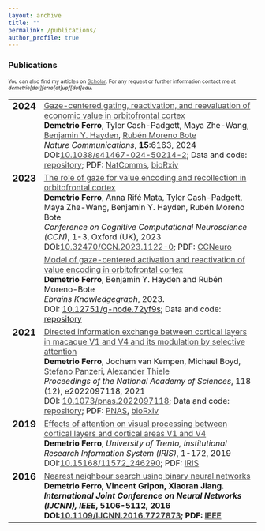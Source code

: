 ```yaml
---
layout: archive
title: ""
permalink: /publications/
author_profile: true
---
```

 
<h3>Publications</h3>

<p style="font-size:.75em">You can also find my articles on <a style="color:#444" href="https://scholar.google.com/citations?hl=en&user=rb2l4DcAAAAJ&hl=en" target="_blank">Scholar</a>.  
For any request or further information contact me at <i>demetrio[dot]ferro[at]upf[dot]edu</i>.</p>

<table style="border:none !important;">
<!-- 2024 -->
<tr style="border:none !important;">
 <td style="border:none !important; text-align:center !important; vertical-align:top !important"><h3 style="margin-top:0 !important">2024</h3></td>
 <td style="border:none !important;"><a style="color:#444" href="https://doi.org/10.1038/s41467-024-50214-2" target="_blank">Gaze-centered gating, reactivation, and reevaluation of economic value in orbitofrontal cortex</a> <br/>
<b>Demetrio Ferro</b>, Tyler Cash-Padgett, Maya Zhe-Wang, <a style="color:#444" href="https://www.haydenlab.com/" target="_blank">Benjamin Y. Hayden</a>, <a style="color:#444" href="https://www.upf.edu/web/tcn" target="_blank">Rubén Moreno Bote</a><br/>
<i>Nature Communications</i>, <b>15</b>:6163, 2024 <br/> 
DOI:<a style="color:#444" href="https://doi.org/10.1038/s41467-024-50214-2" target="_blank">10.1038/s41467-024-50214-2</a>; Data and code: <a style="color:#444" href="https://doi.org/10.12751/g-node.evlnq5">repository</a>; PDF: <a style="color:#444" href="https://www.nature.com/articles/s41467-024-50214-2.pdf" type="application/pdf" target="_blank">NatComms</a>, <a style="color:#444" href="https://www.biorxiv.org/content/10.1101/2023.04.20.537677v3.full.pdf" type="application/pdf"  target="_blank">bioRxiv</a>
 </td>
</tr>
<!-- 2023-->
<tr style="border:none !important;">
 <td style="border:none !important; text-align:center !important; vertical-align:top !important"><h3 style="margin-top:0 !important">2023</h3></td>
 <td style="border:none !important;"><a style="color:#444" href="https://2023.ccneuro.org/view_paper8951.html?PaperNum=1122" target="_blank">The role of gaze for value encoding and recollection in orbitofrontal cortex</a><br/>
 <b>Demetrio Ferro</b>, Anna Rifé Mata, Tyler Cash-Padgett, Maya Zhe-Wang, Benjamin Y. Hayden, Rubén Moreno Bote<br/>
  <i>Conference on Cognitive Computational Neuroscience (CCN)</i>, 1-3, Oxford (UK), 2023 <br/>
DOI:<a style="color:#444" href="https://2023.ccneuro.org/view_paper8951.html?PaperNum=1122" target="_blank">10.32470/CCN.2023.1122-0</a>; PDF: <a style="color:#444" href="https://2023.ccneuro.org/proceedings/0000615.pdf?s=W&pn=1122" type="application/pdf" target="_blank">CCNeuro</a>
 </td>
</tr>
<tr style="border:none !important;">
 <td style="border:none !important; text-align:center !important; vertical-align:top !important"><h3 style="margin-top:0 !important"></h3></td>
 <td style="border:none !important;"><a style="color:#444" href="https://search.kg.ebrains.eu/instances/a2dce812-1d4b-4fc5-a69f-96005288c12e" target="_blank">Model of gaze-centered activation and reactivation of value encoding in orbitofrontal cortex</a> <br/>
  <b>Demetrio Ferro</b>, Benjamin Y. Hayden and Rubén Moreno-Bote <br/>
  <i>Ebrains Knowledgegraph</i>, 2023.<br/>
  DOI: <a href="https://search.kg.ebrains.eu/instances/a2dce812-1d4b-4fc5-a69f-96005288c12e" target="_blank">10.12751/g-node.72yf9s</a>; Data and code: <a href="https://10.12751/g-node.72yf9s" target="_blank">repository</a>
 </td>
</tr>
<!-- <tr style="border:none !important;">
 <td style="border:none !important; text-align:center !important; vertical-align:top !important"><h3 style="margin-top:0 !important"></h3></td>
 <td style="border:none !important;"><a style="color:#444" href="https://www.biorxiv.org/content/10.1101/2023.04.20.537677v3" target="_blank">Gaze-centered gating and re-activation of value encoding in orbitofrontal cortex</a><br/>
  <b>Demetrio Ferro</b>, Tyler Cash-Padgett, Maya Zhe-Wang, Benjamin Y. Hayden, Rubén Moreno Bote<br/>
  <i>bioRxiv</i>, 2023 <br/>
  DOI: <a style="color:#444" href="https://doi.org/10.1101/2023.04.20.537677" target="_blank">10.1101/2023.04.20.537677</a>; Data and code: <a style="color:#444" href="https://doi.org/10.12751/g-node.evlnq5" target="_blank">repository</a>; PDF: <a style="color:#444" href="https://www.biorxiv.org/content/10.1101/2023.04.20.537677v3.full.pdf" type="application/pdf"  target="_blank">bioRxiv</a>
 </td>
</tr> -->
<!-- 2021-->
<tr style="border:none !important;">
 <td style="border:none !important; text-align:center !important; vertical-align:top !important"><h3 style="margin-top:0 !important">2021</h3></td>
 <td style="border:none !important;"><a style="color:#444" href="https://www.pnas.org/doi/abs/10.1073/pnas.2022097118">Directed information exchange between cortical layers in macaque V1 and V4 and its modulation by selective attention</a> <br/>
     <b>Demetrio Ferro</b>, Jochem van Kempen, Michael Boyd, <a style="color:#444" href="https://www.iit.it/people-details/-/people/stefano-panzeri" target="_blank">Stefano Panzeri</a>, <a style="color:#444" href="https://www.staff.ncl.ac.uk/alex.thiele/" target="blank">Alexander Thiele</a><br/>
     <i>Proceedings of the National Academy of Sciences</i>, 118 (12), e2022097118, 2021<br/>
  DOI: <a style="color:#444" href="https://doi.org/10.1073/pnas.2022097118" target="_blank">10.1073/pnas.2022097118</a>; Data and code: <a style="color:#444" href="https://gin.g-node.org/56Fe/V1-V4-LFPs-and-Visual-Attention" target="_blank">repository</a>; PDF: <a style="color:#444" href="https://www.pnas.org/doi/reader/10.1073/pnas.2022097118" type="application/pdf" target="_blank">PNAS</a>, <a style="color:#444" href="https://www.biorxiv.org/content/10.1101/2020.06.09.142190v1.full.pdf" type="application/pdf" target="_blank">bioRxiv</a>
 </td>
</tr>
 <!-- 2020-->
<!--<tr style="border:none !important;">
 <td style="border:none !important; text-align:center !important; vertical-align:top !important"><h3 style="margin-top:0 !important">2020</h3></td>
 <td style="border:none !important;"><a style="color:#444" href="https://www.biorxiv.org/content/10.1101/2020.06.09.142190v1">Directed information exchange between cortical layers in macaque V1 and V4 and its modulation by selective attention</a> <br/>
   <b>Demetrio Ferro</b>, Jochem van Kempen, Michael Boyd, Stefano Panzeri, Alexander Thiele<br/>
  <i>bioRxiv</i>, 2020 <br/>
  DOI: <a style="color:#444" href="https://doi.org/10.1101/2020.06.09.142190">10.1101/2020.06.09.142190</a>; PDF: <a style="color:#444" href="https://www.biorxiv.org/content/10.1101/2020.06.09.142190v1.full.pdf" type="application/pdf" target="_blank">bioRxiv</a>
 </td>
</tr>-->
 <!-- 2019-->
<tr style="border:none !important;">
 <td style="border:none !important; text-align:center !important; vertical-align:top !important"><h3 style="margin-top:0 !important">2019</h3></td>
 <td style="border:none !important;"><a style="color:#444" href="https://hdl.handle.net/11572/246290">Effects of attention on visual processing between cortical layers and cortical areas V1 and V4</a> <br/>
  <b>Demetrio Ferro</b>, <i>University of Trento, Institutional Research Information System (IRIS)</i>, 1-172, 2019<br />
  DOI:<a style="color:#444" href="https://dx.doi.org/10.15168/11572_246290" target="_blank">10.15168/11572_246290</a>; PDF: <a style="color:#444" href="https://iris.unitn.it/retrieve/e3835195-f568-72ef-e053-3705fe0ad821/DFerro-Thesis-final-updated-reviews-ok.pdf" type="application/pdf" target="_blank">IRIS</a>
 </td>
</tr>

 <!-- 2016-->
<tr style="border:none !important;">
 <td style="border:none !important; text-align:center !important; vertical-align:top !important"><h3 style="margin-top:0 !important">2016</h3></td>
 <td style="border:none !important;"><a style="color:#444" href="https://ieeexplore.ieee.org/abstract/document/7727873/">Nearest neighbour search using binary neural networks</a> <br/>
  <b>Demetrio Ferro, Vincent Gripon, Xiaoran Jiang.<br />
  <i>International Joint Conference on Neural Networks (IJCNN), IEEE</i>, 5106-5112, 2016<br/>
  DOI:<a style="color:#444" href="https://doi.org/10.1109/IJCNN.2016.7727873" target="_blank">10.1109/IJCNN.2016.7727873</a>; PDF: <a style="color:#444" href="https://ieeexplore.ieee.org/stamp/stamp.jsp?tp=&arnumber=7727873" type="application/pdf" target="_blank">IEEE</a>
 </td>
</tr>
</table>

